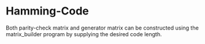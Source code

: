 # Hamming-Code
Both parity-check matrix and generator matrix can be constructed using the matrix\_builder program by supplying the desired code length.
